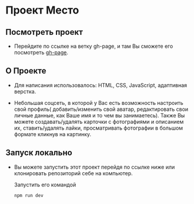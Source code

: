 # Проект Место

## Посмотреть проект

  * Перейдите по ссылке на ветку gh-page, и там Вы сможете его посмотреть [gh-page]( https://github.com/Vladimir412/mesto/tree/gh-pages ).

## О Проекте

  * Для написания использовалось: HTML, CSS, JavaScript, адаптивная верстка.

  * Небольшая соцсеть, в которой у Вас есть возможность настроить свой профиль( добавить/изменить свой аватар, редактировать свои личные данные, как Ваше имя и то чем вы занимаетесь).
    Также Вы можете создавать/удалять карточки с фотографиями и описанием их, ставить/удалять лайки, просматривать фотографии в большом формате кликнув на картинку.

## Запуск локально

  * Вы можете запустить этот проект перейдя по ссылке ниже или клонировать репозиторий себе на компьютер.

     Запустить его командой

      `npm run dev`
